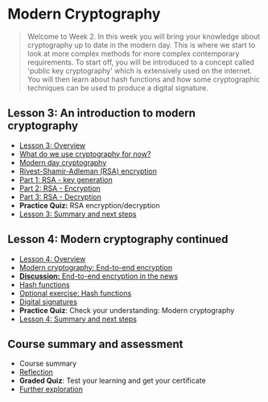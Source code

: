 # Modern Cryptography
> Welcome to Week 2. In this week you will bring your knowledge about cryptography up to date in the modern day. This is where we start to look at more complex methods for more complex contemporary requirements. To start off, you will be introduced to a concept called 'public key cryptography' which is extensively used on the internet. You will then learn about hash functions and how some cryptographic techniques can be used to produce a digital signature.
## Lesson 3: An introduction to modern cryptography
- [Lesson 3: Overview](https://github.com/KailaniBailey/An-Introduction-to-Cryptography/tree/main/Week%202%3A%20Modern%20Cryptography/Lesson%203%3A%20Overview)
- [What do we use cryptography for now?](https://github.com/KailaniBailey/An-Introduction-to-Cryptography/tree/main/Week%202%3A%20Modern%20Cryptography/What%20do%20we%20use%20cryptography%20for%20now%3F)
- [Modern day cryptography](https://github.com/KailaniBailey/An-Introduction-to-Cryptography/tree/main/Week%202:%20Modern%20Cryptography/Modern%20day%20cryptography)
- [Rivest-Shamir-Adleman (RSA) encryption](https://github.com/KailaniBailey/An-Introduction-to-Cryptography/tree/main/Week%202:%20Modern%20Cryptography/Rivest-Shamir-Adleman%20(RSA)%20encryption)
- [Part 1: RSA - key generation](https://github.com/KailaniBailey/An-Introduction-to-Cryptography/tree/main/Week%202:%20Modern%20Cryptography/Part%201:%20RSA%20-%20key%20generation)
- [Part 2: RSA - Encryption](https://github.com/KailaniBailey/An-Introduction-to-Cryptography/tree/main/Week%202:%20Modern%20Cryptography/Part%202:%20RSA%20-%20Encryption)
- [Part 3: RSA - Decryption](https://github.com/KailaniBailey/An-Introduction-to-Cryptography/tree/main/Week%202:%20Modern%20Cryptography/Part%203:%20RSA%20-%20Decryption)
- **Practice Quiz:** RSA encryption/decryption
- [Lesson 3: Summary and next steps](https://github.com/KailaniBailey/An-Introduction-to-Cryptography/tree/main/Week%202:%20Modern%20Cryptography/Lesson%203:%20Summary%20and%20next%20steps)
## Lesson 4: Modern cryptography continued
- [Lesson 4: Overview](https://github.com/KailaniBailey/An-Introduction-to-Cryptography/tree/main/Week%202:%20Modern%20Cryptography/Lesson%204:%20Overview)
- [Modern cryptography: End-to-end encryption](https://github.com/KailaniBailey/An-Introduction-to-Cryptography/tree/main/Week%202:%20Modern%20Cryptography/Modern%20cryptography:%20End-to-end%20encryption)
- [**Discussion:** End-to-end encryption in the news](https://github.com/KailaniBailey/An-Introduction-to-Cryptography/tree/main/Week%202%3A%20Modern%20Cryptography/End-to-end%20encryption%20in%20the%20news)
- [Hash functions](https://github.com/KailaniBailey/An-Introduction-to-Cryptography/tree/main/Week%202%3A%20Modern%20Cryptography/Hash%20functions)
- [Optional exercise: Hash functions](https://github.com/KailaniBailey/An-Introduction-to-Cryptography/tree/main/Week%202:%20Modern%20Cryptography/Optional%20exercise:%20Hash%20functions)
- [Digital signatures](https://github.com/KailaniBailey/An-Introduction-to-Cryptography/tree/main/Week%202%3A%20Modern%20Cryptography/Digital%20signatures)
- **Practice Quiz**: Check your understanding: Modern cryptography
- [Lesson 4: Summary and next steps](https://github.com/KailaniBailey/An-Introduction-to-Cryptography/tree/main/Week%202:%20Modern%20Cryptography/Lesson%204:%20Summary%20and%20next%20steps)
## Course summary and assessment
- Course summary
- [Reflection](https://github.com/KailaniBailey/An-Introduction-to-Cryptography/tree/main/Week%202:%20Modern%20Cryptography/Reflection)
- **Graded Quiz**: Test your learning and get your certificate
- [Further exploration](https://github.com/KailaniBailey/An-Introduction-to-Cryptography/tree/main/Week%202%3A%20Modern%20Cryptography/Further%20exploration)
